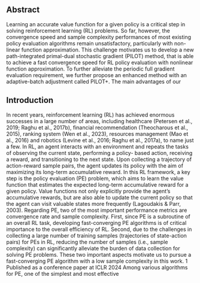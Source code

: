 ## Abstract

Learning an accurate value function for a given policy is a critical step in solving reinforcement learning (RL) problems. So far, however, the convergence speed and sample complexity performances of most existing policy evaluation algorithms remain unsatisfactory, particularly with non-linear function approximation. This challenge motivates us to develop a new path-integrated primal-dual stochastic gradient (PILOT) method, that is able to achieve a fast convergence speed for RL policy evaluation with nonlinear function approximation. To further alleviate the periodic full gradient evaluation requirement, we further propose an enhanced method with an adaptive-batch adjustment called PILOT+. The main advantages of our

## Introduction

In recent years, reinforcement learning (RL) has achieved enormous successes in a large number of areas, including healthcare (Petersen et al., 2019; Raghu et al., 2017b), financial recommendation (Theocharous et al., 2015), ranking system (Wen et al., 2023), resources management (Mao et al., 2016) and robotics (Levine et al., 2016; Raghu et al., 2017a), to name just a few. In RL, an agent interacts with an environment and repeats the tasks of observing the current state, performing a policy- based action, receiving a reward, and transitioning to the next state. Upon collecting a trajectory of action-reward sample pairs, the agent updates its policy with the aim of maximizing its long-term accumulative reward. In this RL framework, a key step is the policy evaluation (PE) problem, which aims to learn the value function that estimates the expected long-term accumulative reward for a given policy. Value functions not only explicitly provide the agent’s accumulative rewards, but are also able to update the current policy so that the agent can visit valuable states more frequently (Lagoudakis & Parr, 2003). Regarding PE, two of the most important performance metrics are convergence rate and sample complexity. First, since PE is a subroutine of an overall RL task, developing fast-converging PE algorithms is of critical importance to the overall efficiency of RL. Second, due to the challenges in collecting a large number of training samples (trajectories of state-action pairs) for PEs in RL, reducing the number of samples (i.e., sample complexity) can significantly alleviate the burden of data collection for solving PE problems. These two important aspects motivate us to pursue a fast-converging PE algorithm with a low sample complexity in this work. 1 Published as a conference paper at ICLR 2024 Among various algorithms for PE, one of the simplest and most effective
